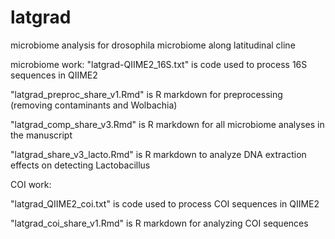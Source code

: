 # latgrad
microbiome analysis for drosophila microbiome along latitudinal cline 

microbiome work:
"latgrad-QIIME2_16S.txt" is code used to process 16S sequences in QIIME2

"latgrad_preproc_share_v1.Rmd" is R markdown for preprocessing (removing contaminants and Wolbachia) 

"latgrad_comp_share_v3.Rmd" is R markdown for all microbiome analyses in the manuscript

"latgrad_share_v3_lacto.Rmd" is R markdown to analyze DNA extraction effects on detecting Lactobacillus 


COI work:

"latgrad_QIIME2_coi.txt" is code used to process COI sequences in QIIME2

"latgrad_coi_share_v1.Rmd" is R markdown for analyzing COI sequences 
